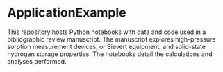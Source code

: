 # ApplicationExample
This repository hosts Python notebooks with data and code used in a bibliographic review manuscript. The manuscript explores high-pressure sorption measurement devices, or Sievert equipment, and solid-state hydrogen storage properties. The notebooks detail the calculations and analyses performed.
